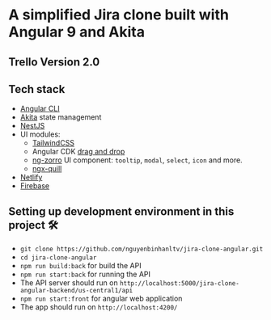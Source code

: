 # A simplified Jira clone built with Angular 9 and Akita
## Trello Version 2.0

## Tech stack

- [Angular CLI][cli]
- [Akita][akita] state management
- [NestJS][nestjs]
- UI modules:
  - [TailwindCSS][tailwind]
  - Angular CDK [drag and drop][cdkdrag]
  - [ng-zorro][ng-zorro] UI component: `tooltip`, `modal`, `select`, `icon` and more.
  - [ngx-quill][quill]
- [Netlify][netlify]
- [Firebase][firebase]

[cli]: https://cli.angular.io/
[akita]: https://datorama.github.io/akita/
[nestjs]: https://nestjs.com/
[tailwind]: https://tailwindcss.com/
[cdkdrag]: https://material.angular.io/cdk/drag-drop/overview
[ng-zorro]: https://ng.ant.design/docs/introduce/en
[quill]: https://github.com/KillerCodeMonkey/ngx-quill
[netlify]: https://www.netlify.com/
[firebase]: https://firebase.google.com/

## Setting up development environment in this project 🛠

- `git clone https://github.com/nguyenbinhanltv/jira-clone-angular.git`
- `cd jira-clone-angular`
- `npm run build:back` for build the API
- `npm run start:back` for running the API
- The API server should run on `http://localhost:5000/jira-clone-angular-backend/us-central1/api`
- `npm run start:front` for angular web application
- The app should run on `http://localhost:4200/`
